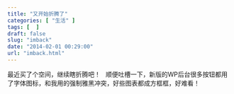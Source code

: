```yaml
---
title: "又开始折腾了"
categories: [ "生活" ]
tags: [  ]
draft: false
slug: "imback"
date: "2014-02-01 00:29:00"
url: "imback.html"
---
```


最近买了个空间，继续瞎折腾吧！   顺便吐槽一下，新版的WP后台很多按钮都用了字体图标，和我用的强制雅黑冲突，好些图表都成方框框，好难看！